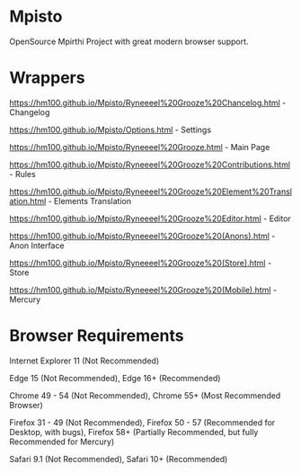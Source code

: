 # Mpisto
OpenSource Mpirthi Project with great modern browser support.

# Wrappers
https://hm100.github.io/Mpisto/Ryneeeel%20Grooze%20Chancelog.html - Changelog

https://hm100.github.io/Mpisto/Options.html - Settings

https://hm100.github.io/Mpisto/Ryneeeel%20Grooze.html - Main Page

https://hm100.github.io/Mpisto/Ryneeeel%20Grooze%20Contributions.html - Rules

https://hm100.github.io/Mpisto/Ryneeeel%20Grooze%20Element%20Translation.html - Elements Translation

https://hm100.github.io/Mpisto/Ryneeeel%20Grooze%20Editor.html - Editor

https://hm100.github.io/Mpisto/Ryneeeel%20Grooze%20(Anons).html - Anon Interface

https://hm100.github.io/Mpisto/Ryneeeel%20Grooze%20(Store).html - Store

https://hm100.github.io/Mpisto/Ryneeeel%20Grooze%20(Mobile).html - Mercury

# Browser Requirements
Internet Explorer 11 (Not Recommended)

Edge 15 (Not Recommended), Edge 16+ (Recommended)

Chrome 49 - 54 (Not Recommended), Chrome 55+ (Most Recommended Browser)

Firefox 31 - 49 (Not Recommended), Firefox 50 - 57 (Recommended for Desktop, with bugs), Firefox 58+ (Partially Recommended, but fully Recommended for Mercury)

Safari 9.1 (Not Recommended), Safari 10+ (Recommended)
